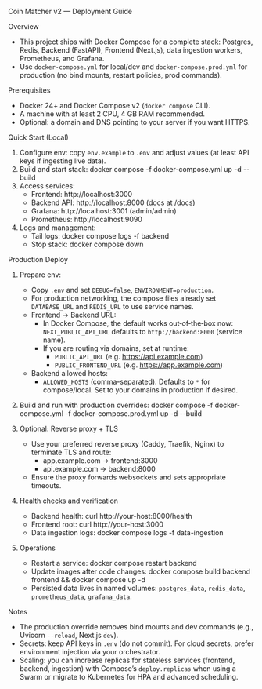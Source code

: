 Coin Matcher v2 — Deployment Guide

Overview
- This project ships with Docker Compose for a complete stack: Postgres, Redis, Backend (FastAPI), Frontend (Next.js), data ingestion workers, Prometheus, and Grafana.
- Use `docker-compose.yml` for local/dev and `docker-compose.prod.yml` for production (no bind mounts, restart policies, prod commands).

Prerequisites
- Docker 24+ and Docker Compose v2 (`docker compose` CLI).
- A machine with at least 2 CPU, 4 GB RAM recommended.
- Optional: a domain and DNS pointing to your server if you want HTTPS.

Quick Start (Local)
1) Configure env: copy `env.example` to `.env` and adjust values (at least API keys if ingesting live data).
2) Build and start stack:
   docker compose -f docker-compose.yml up -d --build
3) Access services:
   - Frontend: http://localhost:3000
   - Backend API: http://localhost:8000 (docs at /docs)
   - Grafana: http://localhost:3001 (admin/admin)
   - Prometheus: http://localhost:9090
4) Logs and management:
   - Tail logs: docker compose logs -f backend
   - Stop stack: docker compose down

Production Deploy
1) Prepare env:
   - Copy `.env` and set `DEBUG=false`, `ENVIRONMENT=production`.
   - For production networking, the compose files already set `DATABASE_URL` and `REDIS_URL` to use service names.
   - Frontend → Backend URL:
     - In Docker Compose, the default works out‑of‑the‑box now: `NEXT_PUBLIC_API_URL` defaults to `http://backend:8000` (service name).
     - If you are routing via domains, set at runtime:
       - `PUBLIC_API_URL` (e.g. https://api.example.com)
       - `PUBLIC_FRONTEND_URL` (e.g. https://app.example.com)
   - Backend allowed hosts:
     - `ALLOWED_HOSTS` (comma-separated). Defaults to `*` for compose/local. Set to your domains in production if desired.

2) Build and run with production overrides:
   docker compose -f docker-compose.yml -f docker-compose.prod.yml up -d --build

3) Optional: Reverse proxy + TLS
   - Use your preferred reverse proxy (Caddy, Traefik, Nginx) to terminate TLS and route:
     - app.example.com -> frontend:3000
     - api.example.com -> backend:8000
   - Ensure the proxy forwards websockets and sets appropriate timeouts.

4) Health checks and verification
   - Backend health: curl http://your-host:8000/health
   - Frontend root: curl http://your-host:3000
   - Data ingestion logs: docker compose logs -f data-ingestion

5) Operations
   - Restart a service: docker compose restart backend
   - Update images after code changes: docker compose build backend frontend && docker compose up -d
   - Persisted data lives in named volumes: `postgres_data`, `redis_data`, `prometheus_data`, `grafana_data`.

Notes
- The production override removes bind mounts and dev commands (e.g., Uvicorn `--reload`, Next.js `dev`).
- Secrets: keep API keys in `.env` (do not commit). For cloud secrets, prefer environment injection via your orchestrator.
- Scaling: you can increase replicas for stateless services (frontend, backend, ingestion) with Compose’s `deploy.replicas` when using a Swarm or migrate to Kubernetes for HPA and advanced scheduling.
